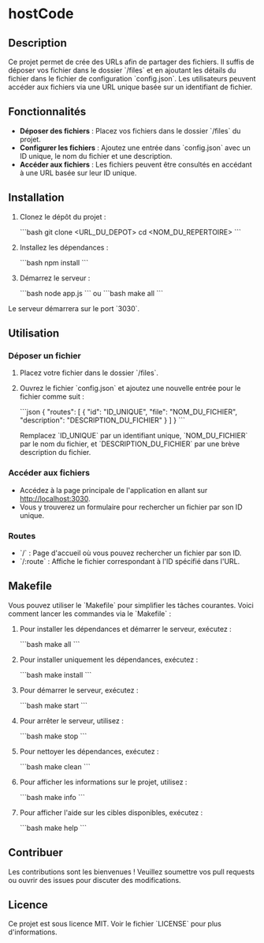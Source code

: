 # hostCode

## Description

Ce projet permet de crée des URLs afin de partager des fichiers. Il suffis de déposer vos fichier dans le dossier \`/files\` et en ajoutant les détails du fichier dans le fichier de configuration \`config.json\`. Les utilisateurs peuvent accéder aux fichiers via une URL unique basée sur un identifiant de fichier.

## Fonctionnalités

- **Déposer des fichiers** : Placez vos fichiers dans le dossier \`/files\` du projet.
- **Configurer les fichiers** : Ajoutez une entrée dans \`config.json\` avec un ID unique, le nom du fichier et une description.
- **Accéder aux fichiers** : Les fichiers peuvent être consultés en accédant à une URL basée sur leur ID unique.

## Installation

1. Clonez le dépôt du projet :

   \`\`\`bash
   git clone <URL_DU_DEPOT>
   cd <NOM_DU_REPERTOIRE>
   \`\`\`

2. Installez les dépendances :

   \`\`\`bash
   npm install
   \`\`\`

3. Démarrez le serveur :

   \`\`\`bash
   node app.js
   \`\`\`
   ou
   \`\`\`bash
   make all
   \`\`\`

Le serveur démarrera sur le port \`3030\`.

## Utilisation

### Déposer un fichier

1. Placez votre fichier dans le dossier \`/files\`.
2. Ouvrez le fichier \`config.json\` et ajoutez une nouvelle entrée pour le fichier comme suit :

   \`\`\`json
   {
     "routes": [
       {
         "id": "ID_UNIQUE",
         "file": "NOM_DU_FICHIER",
         "description": "DESCRIPTION_DU_FICHIER"
       }
     ]
   }
   \`\`\`

   Remplacez \`ID_UNIQUE\` par un identifiant unique, \`NOM_DU_FICHIER\` par le nom du fichier, et \`DESCRIPTION_DU_FICHIER\` par une brève description du fichier.

### Accéder aux fichiers

- Accédez à la page principale de l'application en allant sur [http://localhost:3030](http://localhost:3030).
- Vous y trouverez un formulaire pour rechercher un fichier par son ID unique.

### Routes

- \`/\` : Page d'accueil où vous pouvez rechercher un fichier par son ID.
- \`/:route\` : Affiche le fichier correspondant à l'ID spécifié dans l'URL.

## Makefile

Vous pouvez utiliser le \`Makefile\` pour simplifier les tâches courantes. Voici comment lancer les commandes via le \`Makefile\` :

1. Pour installer les dépendances et démarrer le serveur, exécutez :

   \`\`\`bash
   make all
   \`\`\`

2. Pour installer uniquement les dépendances, exécutez :

   \`\`\`bash
   make install
   \`\`\`

3. Pour démarrer le serveur, exécutez :

   \`\`\`bash
   make start
   \`\`\`

4. Pour arrêter le serveur, utilisez :

   \`\`\`bash
   make stop
   \`\`\`

5. Pour nettoyer les dépendances, exécutez :

   \`\`\`bash
   make clean
   \`\`\`

6. Pour afficher les informations sur le projet, utilisez :

   \`\`\`bash
   make info
   \`\`\`

7. Pour afficher l'aide sur les cibles disponibles, exécutez :

   \`\`\`bash
   make help
   \`\`\`

## Contribuer

Les contributions sont les bienvenues ! Veuillez soumettre vos pull requests ou ouvrir des issues pour discuter des modifications.

## Licence

Ce projet est sous licence MIT. Voir le fichier \`LICENSE\` pour plus d'informations.